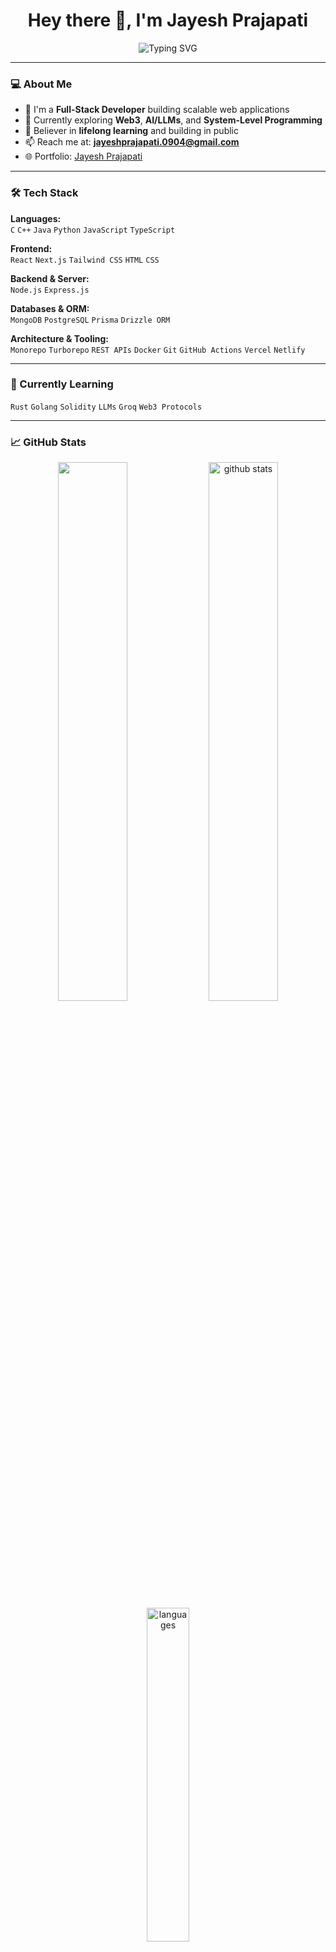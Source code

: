  <h1 align="center">Hey there 👋, I'm Jayesh Prajapati</h1>

<p align="center">
  <img src="https://readme-typing-svg.demolab.com?font=Fira+Code&size=22&duration=2000&pause=1000&center=true&vCenter=true&width=435&lines=Full-Stack+Developer;Web3+%7C+AI+Enthusiast;Always+Learning+%F0%9F%93%9A" alt="Typing SVG" />
</p>

---

### 💻 About Me

- 🔭 I'm a **Full-Stack Developer** building scalable web applications  
- 🌱 Currently exploring **Web3**, **AI/LLMs**, and **System-Level Programming**  
- 🧠 Believer in **lifelong learning** and building in public
- 📫 Reach me at: **jayeshprajapati.0904@gmail.com**  
- 🌐 Portfolio: [Jayesh Prajapati](https://portfolio-one-bay-14.vercel.app/)

--- 

### 🛠️ Tech Stack

**Languages:**  
`C` `C++` `Java` `Python` `JavaScript` `TypeScript`

**Frontend:**  
`React` `Next.js` `Tailwind CSS` `HTML` `CSS`

**Backend & Server:**  
`Node.js` `Express.js`

**Databases & ORM:**  
`MongoDB` `PostgreSQL` `Prisma` `Drizzle ORM`

**Architecture & Tooling:**  
`Monorepo` `Turborepo` `REST APIs` `Docker` `Git` `GitHub Actions` `Vercel` `Netlify`

---

### 🚀 Currently Learning

`Rust` `Golang` `Solidity` `LLMs` `Groq` `Web3 Protocols`

---

### 📈 GitHub Stats

<p align="center">
  <img src="https://github-readme-stats.vercel.app/api?username=Jayesh-Prajapati9&show_icons=true&theme=github_dark&hide_border=true" width="47%" />
  <img src="https://streak-stats.demolab.com/?user=Jayesh-Prajapati9&theme=github-dark-blue&hide_border=true" width="47%" alt='github stats' />
  <img src="https://github-readme-stats.vercel.app/api/top-langs/?username=Jayesh-Prajapati9&layout=compact&theme=github_dark&hide_border=true" width="37%" alt='languages' />
<!--   <img src="https://github-profile-trophy.vercel.app/?username=Jayesh-Prajapati9&theme=algolia" width="100%" alt='github stats' /> -->
  


</p>

---

### 🌍 Let's Connect

<p>
  <a href="https://linkedin.com/in/jayesh-prajapati9" target="_blank"><img src="https://img.shields.io/badge/-Jayesh%20Prajapati-blue?style=for-the-badge&logo=Linkedin&logoColor=white"/></a>
  <a href="mailto:jayeshprajapati.0904@gmail.com"><img src="https://img.shields.io/badge/-Email-red?style=for-the-badge&logo=gmail&logoColor=white"/></a>
</p>

---

*Thanks for visiting! 🚀 Let's build something awesome together.* 

<!-- ### 📌 Featured Projects

> A few cool things I've worked on or building currently (more on my [profile](https://github.com/Jayesh-Prajapati9)):

- 🚜 **Smart Farming App** — Soil analysis + crop health using sensor data  
- 🧠 **AI Document Scanner** — OCR + LLM summary using Google Vision API  
- 🌐 **Web3 Wallet Dashboard** — Ethereum + Solidity + React + Vite  
- 📚 **Code Snippet Vault** — My personal knowledge base (soon public) -->
